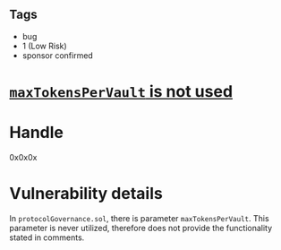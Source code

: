 ## Tags

- bug
- 1 (Low Risk)
- sponsor confirmed

# [`maxTokensPerVault` is not used](https://github.com/code-423n4/2021-12-mellow-findings/issues/65) 

# Handle

0x0x0x


# Vulnerability details

In `protocolGovernance.sol`, there is parameter `maxTokensPerVault`. This parameter is never utilized, therefore does not provide the functionality stated in comments.

